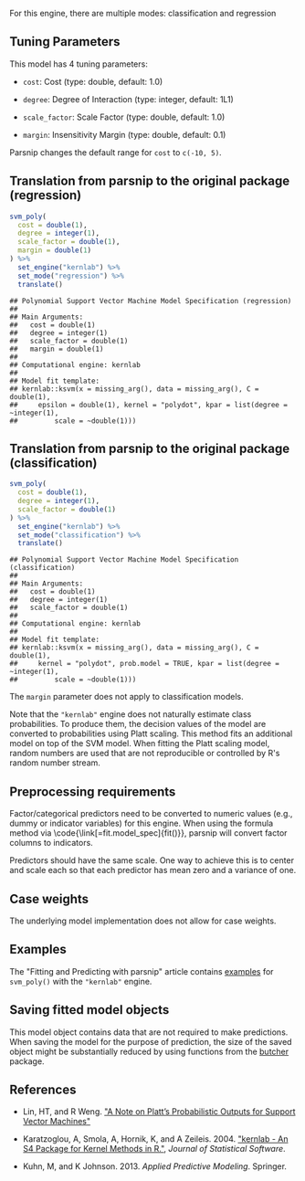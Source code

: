 


For this engine, there are multiple modes: classification and regression

## Tuning Parameters



This model has 4 tuning parameters:

- `cost`: Cost (type: double, default: 1.0)

- `degree`: Degree of Interaction (type: integer, default: 1L1)

- `scale_factor`: Scale Factor (type: double, default: 1.0)

- `margin`: Insensitivity Margin (type: double, default: 0.1)

Parsnip changes the default range for `cost` to `c(-10, 5)`.

## Translation from parsnip to the original package (regression)


``` r
svm_poly(
  cost = double(1),
  degree = integer(1),
  scale_factor = double(1), 
  margin = double(1)
) %>%  
  set_engine("kernlab") %>% 
  set_mode("regression") %>% 
  translate()
```

```
## Polynomial Support Vector Machine Model Specification (regression)
## 
## Main Arguments:
##   cost = double(1)
##   degree = integer(1)
##   scale_factor = double(1)
##   margin = double(1)
## 
## Computational engine: kernlab 
## 
## Model fit template:
## kernlab::ksvm(x = missing_arg(), data = missing_arg(), C = double(1), 
##     epsilon = double(1), kernel = "polydot", kpar = list(degree = ~integer(1), 
##         scale = ~double(1)))
```

## Translation from parsnip to the original package (classification)


``` r
svm_poly(
  cost = double(1),
  degree = integer(1),
  scale_factor = double(1)
) %>% 
  set_engine("kernlab") %>% 
  set_mode("classification") %>% 
  translate()
```

```
## Polynomial Support Vector Machine Model Specification (classification)
## 
## Main Arguments:
##   cost = double(1)
##   degree = integer(1)
##   scale_factor = double(1)
## 
## Computational engine: kernlab 
## 
## Model fit template:
## kernlab::ksvm(x = missing_arg(), data = missing_arg(), C = double(1), 
##     kernel = "polydot", prob.model = TRUE, kpar = list(degree = ~integer(1), 
##         scale = ~double(1)))
```

The `margin` parameter does not apply to classification models. 

Note that the `"kernlab"` engine does not naturally estimate class probabilities. To produce them, the decision values of the model are converted to probabilities using Platt scaling. This method fits an additional model on top of the SVM model. When fitting the Platt scaling model, random numbers are used that are not reproducible or controlled by R's random number stream.   

## Preprocessing requirements


Factor/categorical predictors need to be converted to numeric values (e.g., dummy or indicator variables) for this engine. When using the formula method via \\code{\\link[=fit.model_spec]{fit()}}, parsnip will convert factor columns to indicators.


Predictors should have the same scale. One way to achieve this is to center and 
scale each so that each predictor has mean zero and a variance of one.

## Case weights


The underlying model implementation does not allow for case weights. 

## Examples 

The "Fitting and Predicting with parsnip" article contains [examples](https://parsnip.tidymodels.org/articles/articles/Examples.html#svm-poly-kernlab) for `svm_poly()` with the `"kernlab"` engine.

## Saving fitted model objects


This model object contains data that are not required to make predictions. When saving the model for the purpose of prediction, the size of the saved object might be substantially reduced by using functions from the [butcher](https://butcher.tidymodels.org) package.


## References

 - Lin, HT, and R Weng. ["A Note on Platt’s Probabilistic Outputs for Support Vector Machines"](https://www.csie.ntu.edu.tw/~cjlin/papers/plattprob.pdf)
 
 - Karatzoglou, A,  Smola, A,  Hornik, K, and A Zeileis. 2004. ["kernlab - An S4 Package for Kernel Methods in R."](https://www.jstatsoft.org/article/view/v011i09), _Journal of Statistical Software_. 
 
 - Kuhn, M, and K Johnson. 2013. _Applied Predictive Modeling_. Springer.

